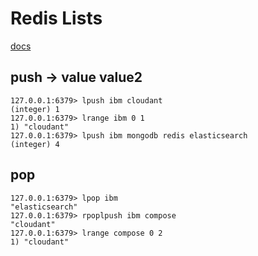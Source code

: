 # Redis Lists

[docs](http://redis.io/commands#list)

## push -> value value2

```
127.0.0.1:6379> lpush ibm cloudant
(integer) 1
127.0.0.1:6379> lrange ibm 0 1
1) "cloudant"
127.0.0.1:6379> lpush ibm mongodb redis elasticsearch
(integer) 4
```

## pop

```
127.0.0.1:6379> lpop ibm
"elasticsearch"
127.0.0.1:6379> rpoplpush ibm compose
"cloudant"
127.0.0.1:6379> lrange compose 0 2
1) "cloudant"
```
